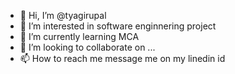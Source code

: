 - 👋 Hi, I’m @tyagirupal
- 👀 I’m interested in software enginnering project
- 🌱 I’m currently learning MCA
- 💞️ I’m looking to collaborate on ...
- 📫 How to reach me message me on my linedin id

<!---
tyagirupal/tyagirupal is a ✨ special ✨ repository because its `README.md` (this file) appears on your GitHub profile.
You can click the Preview link to take a look at your changes.
--->
